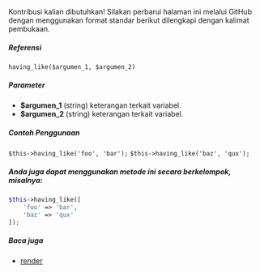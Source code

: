 Kontribusi kalian dibutuhkan!
Silakan perbarui halaman ini melalui GitHub dengan menggunakan format standar berikut dilengkapi dengan kalimat pembukaan.

##### Referensi

`having_like($argumen_1, $argumen_2)`

##### Parameter
* **$argumen_1** (string) keterangan terkait variabel.
* **$argumen_2** (string) keterangan terkait variabel.

##### Contoh Penggunaan
`$this->having_like('foo', 'bar');`
`$this->having_like('baz', 'qux');`


##### Anda juga dapat menggunakan metode ini secara berkelompok, misalnya:
```php
$this->having_like([
    'foo' => 'bar',
    'baz' => 'qux'
]);
```

##### Baca juga
* [render](./render)
